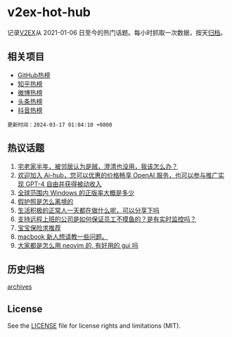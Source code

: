 # v2ex-hot-hub

 记录[V2EX](https://www.v2ex.com/)从 2021-01-06 日至今的热门话题。每小时抓取一次数据，按天[归档](archives)。
 
 ## 相关项目

- [GitHub热榜](https://github.com/snaildev/github-hot-hub)
- [知乎热榜](https://github.com/snaildev/zhihu-hot-hub)
- [微博热榜](https://github.com/snaildev/weibo-hot-hub)
- [头条热榜](https://github.com/snaildev/toutiao-hot-hub)
- [抖音热榜](https://github.com/snaildev/douyin-hot-hub)


 `更新时间：2024-03-17 01:04:10 +0800`

## 热议话题

1. [宅老家半年，被邻居认为是贼，澄清也没用，我该怎么办？](https://www.v2ex.com/t/1024185)
1. [欢迎加入 Ai-hub，您可以优惠的价格畅享 OpenAI 服务，也可以参与推广实现 GPT-4 自由并获得被动收入](https://www.v2ex.com/t/1024256)
1. [全球范围内 Windows 的正版率大概是多少](https://www.v2ex.com/t/1024210)
1. [假护照是怎么离境的](https://www.v2ex.com/t/1024169)
1. [生活积极的正常人一天都在做什么呢，可以分享下吗](https://www.v2ex.com/t/1024229)
1. [支持远程上班的公司是如何保证员工不摸鱼的？是有实时监控吗？](https://www.v2ex.com/t/1024284)
1. [宝宝保险求推荐](https://www.v2ex.com/t/1024190)
1. [macbook 新人想请教一些问题。](https://www.v2ex.com/t/1024195)
1. [大家都是怎么用 neovim 的, 有好用的 gui 吗](https://www.v2ex.com/t/1024192)

## 历史归档

[archives](archives)

## License

See the [LICENSE](LICENSE) file for license rights and limitations (MIT).
